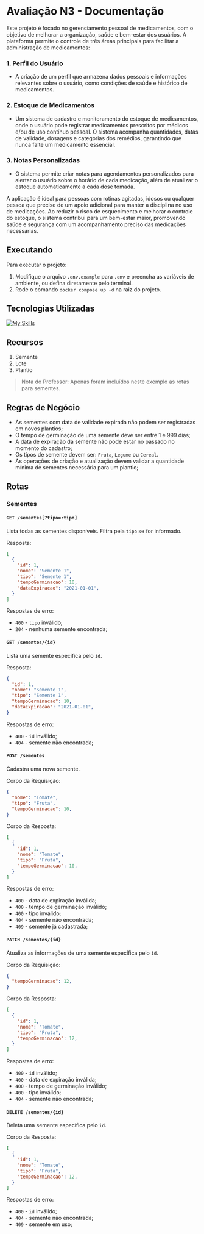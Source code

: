 # Avaliação N3 - Documentação

Este projeto é focado no gerenciamento pessoal de medicamentos, com o objetivo de melhorar a organização, saúde e bem-estar dos usuários. A plataforma permite o controle de três áreas principais para facilitar a administração de medicamentos:

### 1. Perfil do Usuário
- A criação de um perfil que armazena dados pessoais e informações relevantes sobre o usuário, como condições de saúde e histórico de medicamentos.

### 2. Estoque de Medicamentos
- Um sistema de cadastro e monitoramento do estoque de medicamentos, onde o usuário pode registrar medicamentos prescritos por médicos e/ou de uso contínuo pessoal. O sistema acompanha quantidades, datas de validade, dosagens e categorias dos remédios, garantindo que nunca falte um medicamento essencial.

### 3. Notas Personalizadas
- O sistema permite criar notas para agendamentos personalizados para alertar o usuário sobre o horário de cada medicação, além de atualizar o estoque automaticamente a cada dose tomada.

A aplicação é ideal para pessoas com rotinas agitadas, idosos ou qualquer pessoa que precise de um apoio adicional para manter a disciplina no uso de medicações. Ao reduzir o risco de esquecimento e melhorar o controle do estoque, o sistema contribui para um bem-estar maior, promovendo saúde e segurança com um acompanhamento preciso das medicações necessárias.

## Executando

Para executar o projeto:

1. Modifique o arquivo `.env.example` para `.env` e preencha as variáveis de ambiente, ou defina diretamente pelo terminal.
3. Rode o comando `docker compose up -d` na raiz do projeto.

## Tecnologias Utilizadas
[![My Skills](https://skillicons.dev/icons?i=py,flask,docker,mysql)](https://skillicons.dev)

## Recursos

1. Semente
2. Lote
3. Plantio

> Nota do Professor: Apenas foram incluídos neste exemplo as rotas para sementes.

## Regras de Negócio

* As sementes com data de validade expirada não podem ser registradas em novos plantios;
* O tempo de germinação de uma semente deve ser entre 1 e 999 dias;
* A data de expiração da semente não pode estar no passado no momento do cadastro;
* Os tipos de semente devem ser: `Fruta`, `Legume` ou `Cereal`.
* As operações de criação e atualização devem validar a quantidade mínima de sementes necessária para um plantio;

## Rotas

### Sementes

#### `GET /sementes[?tipo=:tipo]`
Lista todas as sementes disponíveis. Filtra pela `tipo` se for informado.

Resposta:
````json
[
  {
    "id": 1,
    "nome": "Semente 1",
    "tipo": "Semente 1",
    "tempoGerminacao": 10,
    "dataExpiracao": "2021-01-01",
  }
]
````

Respostas de erro:
* `400` - `tipo` inválido;
* `204` - nenhuma semente encontrada;

#### `GET /sementes/{id}`
Lista uma semente específica pelo `id`.

Resposta:
````json
{
  "id": 1,
  "nome": "Semente 1",
  "tipo": "Semente 1",
  "tempoGerminacao": 10,
  "dataExpiracao": "2021-01-01",
}
````

Respostas de erro:
* `400` - `id` inválido;
* `404` - semente não encontrada;

#### `POST /sementes`

Cadastra uma nova semente.

Corpo da Requisição:
````json
{
  "nome": "Tomate",
  "tipo": "Fruta",
  "tempoGerminacao": 10,
}
````

Corpo da Resposta:
````json
[
  {
    "id": 1,
    "nome": "Tomate",
    "tipo": "Fruta",
    "tempoGerminacao": 10,
  }
]
````

Respostas de erro:
* `400` - data de expiração inválida;
* `400` - tempo de germinação inválido;
* `400` - tipo inválido;
* `404` - semente não encontrada;
* `409` - semente já cadastrada;

#### `PATCH /sementes/{id}`

Atualiza as informações de uma semente específica pelo `id`.

Corpo da Requisição:
````json
{
  "tempoGerminacao": 12,
}
````

Corpo da Resposta:
````json
[
  {
    "id": 1,
    "nome": "Tomate",
    "tipo": "Fruta",
    "tempoGerminacao": 12,
  }
]
````

Respostas de erro:
* `400` - `id` inválido;
* `400` - data de expiração inválida;
* `400` - tempo de germinação inválido;
* `400` - tipo inválido;
* `404` - semente não encontrada;

#### `DELETE /sementes/{id}`

Deleta uma semente específica pelo `id`.

Corpo da Resposta:
````json
[
  {
    "id": 1,
    "nome": "Tomate",
    "tipo": "Fruta",
    "tempoGerminacao": 12,
  }
]
````

Respostas de erro:
* `400` - `id` inválido;
* `404` - semente não encontrada;
* `409` - semente em uso;
